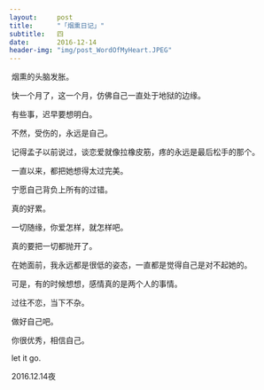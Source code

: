 ```yaml
---
layout:     post
title:      "「烟熏日记」"
subtitle:   四
date:       2016-12-14
header-img: "img/post_WordOfMyHeart.JPEG"
---
```


​	烟熏的头脑发胀。

​	快一个月了，这一个月，仿佛自己一直处于地狱的边缘。

​	有些事，迟早要想明白。

​	不然，受伤的，永远是自己。

​	记得孟子以前说过，谈恋爱就像拉橡皮筋，疼的永远是最后松手的那个。

​	一直以来，都把她想得太过完美。

​	宁愿自己背负上所有的过错。

​	真的好累。

​	一切随缘，你爱怎样，就怎样吧。

​	真的要把一切都抛开了。

​	在她面前，我永远都是很低的姿态，一直都是觉得自己是对不起她的。

​	可是，有的时候想想，感情真的是两个人的事情。

​	过往不恋，当下不杂。

​	做好自己吧。

​	你很优秀，相信自己。

​	let it go.

​	2016.12.14夜

